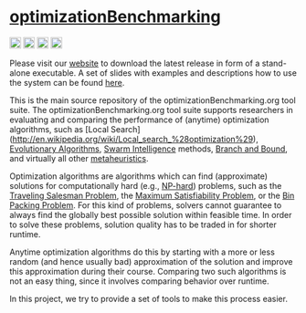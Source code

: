 # [optimizationBenchmarking](http://optimizationbenchmarking.github.io/optimizationBenchmarking/)

[<img alt="Travis CI Build Status" src="https://img.shields.io/travis/optimizationBenchmarking/optimizationBenchmarking/master.svg" height="20"/>](https://travis-ci.org/optimizationBenchmarking/optimizationBenchmarking/)
[<img alt="Codeship Build Status" src="https://img.shields.io/codeship/40b0dfd0-b2aa-0132-9d6a-62be5ffebe05.svg" height="20"/>](https://codeship.com/projects/40b0dfd0-b2aa-0132-9d6a-62be5ffebe05/status?branch=master)
[<img alt="CircleCI Build Status" src="https://img.shields.io/circleci/project/optimizationBenchmarking/optimizationBenchmarking.svg" height="20"/>](https://circleci.com/gh/optimizationBenchmarking/optimizationBenchmarking)
[<img alt="Semaphore Build Status" src="https://semaphoreci.com/api/v1/projects/7e98df8c-dc67-416f-a660-cb6f803fc3cf/380468/shields_badge.svg" height="20"/>](https://semaphoreci.com/thomasweise/optimizationbenchmarking)

Please visit our [website](http://www.optimizationBenchmarking.org/) to
download the latest release in form of a stand-alone executable.
A set of slides with examples and descriptions
how to use the system can be found [here](http://www.github.com/optimizationBenchmarking/optimizationBenchmarking/raw/documentation/documents/evaluatorSlides/evaluatorSlides.pdf).

This is the main source repository of the optimizationBenchmarking.org tool suite.
The optimizationBenchmarking.org tool suite supports researchers in
evaluating and comparing the performance of (anytime) optimization
algorithms, such as
[Local Search] (http://en.wikipedia.org/wiki/Local_search_%28optimization%29),
[Evolutionary Algorithms](http://en.wikipedia.org/wiki/Evolutionary_algorithm),
[Swarm Intelligence](http://en.wikipedia.org/wiki/Swarm_intelligence) methods,
[Branch and Bound](http://en.wikipedia.org/wiki/Branch_and_bound),
and virtually all other
[metaheuristics](http://en.wikipedia.org/wiki/Metaheuristic).

Optimization algorithms are algorithms which can find (approximate)
solutions for computationally hard (e.g., [NP-hard](http://en.wikipedia.org/wiki/NP-hard)) problems,
such as the
[Traveling Salesman Problem](http://en.wikipedia.org/wiki/Travelling_salesman_problem),
the [Maximum Satisfiability Problem](http://en.wikipedia.org/wiki/Maximum_satisfiability_problem),
or the [Bin Packing Problem](http://en.wikipedia.org/wiki/Bin_packing_problem).
For this kind of problems, solvers cannot guarantee to always find the
globally best possible solution within feasible time. In order to
solve these problems, solution quality has to be traded in for shorter
runtime.

Anytime optimization algorithms do this by starting
with a more or less random (and hence usually bad) approximation
of the solution and improve this approximation during their course.
Comparing two such algorithms is not an easy thing, since it involves
comparing behavior over runtime.

In this project, we try to provide a set of tools to make this process
easier.